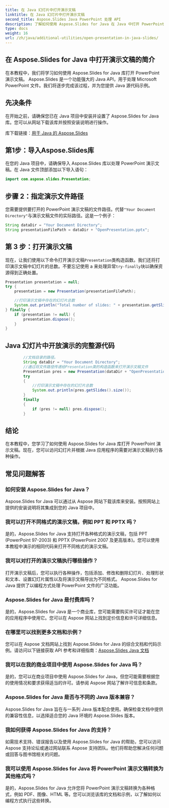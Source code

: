 ```yaml
---
title: 在 Java 幻灯片中打开演示文稿
linktitle: 在 Java 幻灯片中打开演示文稿
second_title: Aspose.Slides Java PowerPoint 处理 API
description: 了解如何使用 Aspose.Slides for Java 在 Java 中打开 PowerPoint 演示文稿。带有源代码示例的分步指南，可实现高效的演示处理。
type: docs
weight: 16
url: /zh/java/additional-utilities/open-presentation-in-java-slides/
---
```


## 在 Aspose.Slides for Java 中打开演示文稿的简介

在本教程中，我们将学习如何使用 Aspose.Slides for Java 库打开 PowerPoint 演示文稿。 Aspose.Slides 是一个功能强大的 Java API，用于处理 Microsoft PowerPoint 文件。我们将逐步完成该过程，并为您提供 Java 源代码示例。

## 先决条件

在开始之前，请确保您已在 Java 项目中安装并设置了 Aspose.Slides for Java 库。您可以从网站下载该库并按照安装说明进行操作。

库下载链接：[用于 Java 的 Aspose.Slides](https://releases.aspose.com/slides/java/)

## 第1步：导入Aspose.Slides库

在您的 Java 项目中，请确保导入 Aspose.Slides 库以处理 PowerPoint 演示文稿。在 Java 文件顶部添加以下导入语句：

```java
import com.aspose.slides.Presentation;
```

## 步骤 2：指定演示文件路径

您需要提供要打开的 PowerPoint 演示文稿的文件路径。代替`"Your Document Directory"`与演示文稿文件的实际路径。这是一个例子：

```java
String dataDir = "Your Document Directory";
String presentationFilePath = dataDir + "OpenPresentation.pptx";
```

## 第 3 步：打开演示文稿

现在，让我们使用以下命令打开演示文稿`Presentation`类构造函数。我们还将打印演示文稿中幻灯片的总数。不要忘记使用 a 来处理异常`try-finally`块以确保资源得到正确处置。

```java
Presentation presentation = null;
try {
    presentation = new Presentation(presentationFilePath);

    //打印演示文稿中存在的幻灯片总数
    System.out.println("Total number of slides: " + presentation.getSlides().size());
} finally {
    if (presentation != null) {
        presentation.dispose();
    }
}
```

## Java 幻灯片中开放演示的完整源代码

```java
        //文档目录的路径。
        String dataDir = "Your Document Directory";
        //通过将文件路径传递给Presentation类的构造函数来打开演示文稿文件
        Presentation pres = new Presentation(dataDir + "OpenPresentation.pptx");
        try
        {
            //打印演示文稿中存在的幻灯片总数
            System.out.println(pres.getSlides().size());
        }
        finally
        {
            if (pres != null) pres.dispose();
        }
```

## 结论

在本教程中，您学习了如何使用 Aspose.Slides for Java 库打开 PowerPoint 演示文稿。现在，您可以访问幻灯片并根据 Java 应用程序的需要对演示文稿执行各种操作。

## 常见问题解答

### 如何安装 Aspose.Slides for Java？

Aspose.Slides for Java 可以通过从 Aspose 网站下载该库来安装。按照网站上提供的安装说明将其集成到您的 Java 项目中。

### 我可以打开不同格式的演示文稿，例如 PPT 和 PPTX 吗？

是的，Aspose.Slides for Java 支持打开各种格式的演示文稿，包括 PPT (PowerPoint 97-2003) 和 PPTX (PowerPoint 2007 及更高版本)。您可以使用本教程中演示的相同代码来打开不同格式的演示文稿。

### 我可以对打开的演示文稿执行哪些操作？

打开演示文稿后，您可以执行各种操作，包括添加、修改和删除幻灯片、处理形状和文本、设置幻灯片属性以及将演示文稿导出为不同格式。 Aspose.Slides for Java 提供了以编程方式处理 PowerPoint 文件的广泛功能。

### Aspose.Slides for Java 是付费库吗？

是的，Aspose.Slides for Java 是一个商业库，您可能需要购买许可证才能在您的应用程序中使用它。您可以在 Aspose 网站上找到定价信息和许可详细信息。

### 在哪里可以找到更多文档和示例？

您可以在 Aspose 文档网站上找到 Aspose.Slides for Java 的综合文档和代码示例。请访问以下链接获取 API 参考和详细指南：[Aspose.Slides Java 文档](https://reference.aspose.com/slides/java/)

### 我可以在我的商业项目中使用 Aspose.Slides for Java 吗？

是的，您可以在商业项目中使用 Aspose.Slides for Java，但您可能需要根据您的使用情况和要求获得适当的许可。请参阅 Aspose 网站了解许可信息和条款。

### Aspose.Slides for Java 是否与不同的 Java 版本兼容？

Aspose.Slides for Java 旨在与一系列 Java 版本配合使用。确保检查文档中提供的兼容性信息，以选择适合您的 Java 环境的 Aspose.Slides 版本。

### 我如何获得 Aspose.Slides for Java 的支持？

如需技术支持、错误报告以及使用 Aspose.Slides for Java 的帮助，您可以访问 Aspose 支持论坛或通过网站联系 Aspose 支持团队。他们将帮助您解决任何问题或回答与图书馆相关的问题。

### 我可以使用 Aspose.Slides for Java 将 PowerPoint 演示文稿转换为其他格式吗？

是的，Aspose.Slides for Java 允许您将 PowerPoint 演示文稿转换为各种格式，例如 PDF、图像、HTML 等。您可以浏览该库的文档和示例，以了解如何以编程方式执行这些转换。